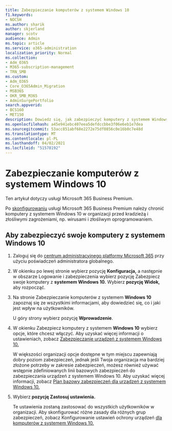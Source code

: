 ```yaml
---
title: Zabezpieczanie komputerów z systemem Windows 10
f1.keywords:
- NOCSH
ms.author: sharik
author: skjerland
manager: scotv
audience: Admin
ms.topic: article
ms.service: o365-administration
localization_priority: Normal
ms.collection:
- Adm_O365
- M365-subscription-management
- TRN_SMB
ms.custom:
- Adm_O365
- Core_O365Admin_Migration
- MSB365
- OKR_SMB_M365
- AdminSurgePortfolio
search.appverid:
- BCS160
- MET150
description: Dowiedz się, jak zabezpieczyć komputery z systemem Windows 10 po skonfigurowaniu platformy Microsoft 365 Business Premium.
ms.openlocfilehash: a45e941ebc407eea5defdccbbe3f06e6eb1e7dea
ms.sourcegitcommit: 53acc851abf68e2272e75df0856c0e16b0c7e48d
ms.translationtype: MT
ms.contentlocale: pl-PL
ms.lasthandoff: 04/02/2021
ms.locfileid: "51578192"
---
```

# <a name="secure-windows-10-computers"></a>Zabezpieczanie komputerów z systemem Windows 10

Ten artykuł dotyczy usługi Microsoft 365 Business Premium.

Po [skonfigurowaniu](set-up.md) usługi Microsoft 365 Business Premium należy chronić komputery z systemem Windows 10 w organizacji przed kradzieżą i złośliwymi zagrożeniami, np. wirusami i złośliwym oprogramowaniem.

## <a name="to-secure-your-windows-10-computers"></a>Aby zabezpieczyć swoje komputery z systemem Windows 10

1. Zaloguj się do [centrum administracyjnego platformy Microsoft 365](https://admin.microsoft.com) przy użyciu poświadczeń administratora globalnego. 
2. W okienku po lewej stronie wybierz pozycję **Konfiguracja,** a następnie w obszarze Logowanie i zabezpieczenia wybierz pozycję Zabezpiecz swoje komputery z **systemem Windows 10.** Wybierz **pozycję Widok,** aby rozpocząć.
3. Na stronie Zabezpieczanie komputerów z systemem **Windows 10** zapoznaj się ze wszystkimi informacjami, aby dowiedzieć się, co i jaki jest wpływ na użytkowników.

    U góry strony wybierz pozycję **Wprowadzenie**.

4. W okienku Zabezpiecz komputery z systemem **Windows 10** wybierz opcje, które chcesz włączyć. Aby uzyskać więcej informacji o ustawieniach, zobacz [Zabezpieczanie urządzeń z systemem Windows 10.](secure-windows-10-devices.md) 
    
    W większości organizacji opcje dostępne w tym miejscu zapewniają dobry poziom zabezpieczeń, jednak jeśli Twoja organizacja ma bardziej złożone potrzeby w zakresie zabezpieczeń, możesz również używać wstępnie zdefiniowanych linii bazowych zabezpieczeń do zabezpieczania urządzeń z systemem Windows 10. Aby uzyskać więcej informacji, zobacz [Plan bazowy zabezpieczeń dla urządzeń z systemem Windows 10.](/mem/intune/protect/security-baselines)   

1. Wybierz **pozycję Zastosuj ustawienia.**

    Te ustawienia zostaną zastosować do wszystkich użytkowników w organizacji. Aby skonfigurować różne zasady dla różnych grup zabezpieczeń, zobacz Konfigurowanie ustawień ochrony urządzeń [dla komputerów z systemem Windows 10.](protection-settings-for-windows-10-pcs.md)